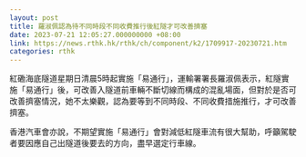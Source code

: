 ```yaml
---
layout: post
title: 羅淑佩認為待不同時段不同收費推行後紅隧才可改善擠塞
date: 2023-07-21 12:05:27.000000000 +08:00
link: https://news.rthk.hk/rthk/ch/component/k2/1709917-20230721.htm
categories: rthk
---
```


紅磡海底隧道星期日清晨5時起實施「易通行」，運輸署署長羅淑佩表示，紅隧實施「易通行」後，可改善入隧道前車輛不斷切線而構成的混亂場面，但對於是否可改善擠塞情況，她不太樂觀，認為要等到不同時段、不同收費措施推行，才可改善擠塞。

香港汽車會亦說，不期望實施「易通行」會對減低紅隧車流有很大幫助，呼籲駕駛者要因應自己出隧道後要去的方向，盡早選定行車線。
